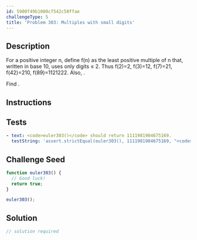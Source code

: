 ```yaml
---
id: 5900f49b1000cf542c50ffae
challengeType: 5
title: 'Problem 303: Multiples with small digits'
---
```


## Description
<section id='description'>
For a positive integer n, define f(n) as the least positive multiple of n that, written in base 10, uses only digits ≤ 2.
Thus f(2)=2, f(3)=12, f(7)=21, f(42)=210, f(89)=1121222.
Also, .

Find .
</section>

## Instructions
<section id='instructions'>

</section>

## Tests
<section id='tests'>

```yml
- text: <code>euler303()</code> should return 1111981904675169.
  testString: 'assert.strictEqual(euler303(), 1111981904675169, "<code>euler303()</code> should return 1111981904675169.");'

```

</section>

## Challenge Seed
<section id='challengeSeed'>

<div id='js-seed'>

```js
function euler303() {
  // Good luck!
  return true;
}

euler303();
```

</div>



</section>

## Solution
<section id='solution'>

```js
// solution required
```
</section>
